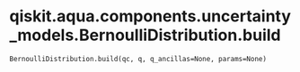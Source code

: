 # qiskit.aqua.components.uncertainty\_models.BernoulliDistribution.build

`BernoulliDistribution.build(qc, q, q_ancillas=None, params=None)`
